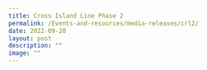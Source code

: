 ```yaml
---
title: Cross Island Line Phase 2
permalink: /Events-and-resources/media-releases/crl2/
date: 2022-09-20
layout: post
description: ""
image: ""
---
```

